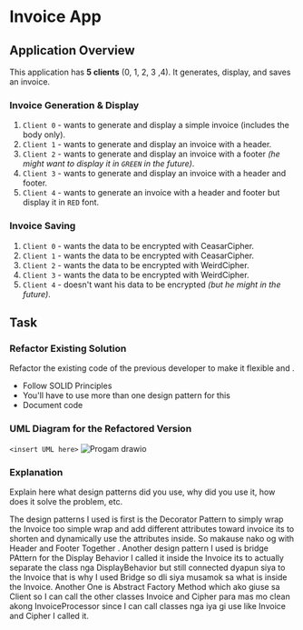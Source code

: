 # Invoice App
## Application Overview
This application has **5 clients** (0, 1, 2, 3 ,4). It generates, display, and saves an invoice.

### Invoice Generation & Display
1. `Client 0` - wants to generate and display a simple invoice (includes the body only).
2. `Client 1` - wants to generate and display an invoice with a header.
3. `Client 2` - wants to generate and display an invoice with a footer *(he might want to display it in `GREEN` in the future)*. 
4. `Client 3` - wants to generate and display an invoice with a header and footer. 
4. `Client 4` - wants to generate an invoice with a header and footer but display it in `RED` font. 

### Invoice Saving
1. `Client 0` - wants the data to be encrypted with CeasarCipher.
2. `Client 1` - wants the data to be encrypted with CeasarCipher.
3. `Client 2` - wants the data to be encrypted with WeirdCipher.
4. `Client 3` - wants the data to be encrypted with WeirdCipher.
4. `Client 4` - doesn't want his data to be encrypted *(but he might in the future)*.


## Task

### Refactor Existing Solution
Refactor the existing code of the previous developer to make it flexible and .
 - Follow SOLID Principles
 - You'll have to use more than one design pattern for this
 - Document code

### UML Diagram for the Refactored Version
`<insert UML here>`
![Progam drawio](https://user-images.githubusercontent.com/116715535/202866097-4528fbcb-2882-4eab-8cbb-029958f74332.png)
### Explanation
Explain here what design patterns did you use, why did you use it, how does it solve the problem, etc.

The design patterns I used is first is the Decorator Pattern to simply wrap the Invoice too simple wrap and add different attributes toward invoice its to shorten and dynamically use the attributes inside. So makause nako og with Header and Footer Together . Another design pattern I used is bridge PAttern for the Display Behavior I called it inside the Invoice its to actually separate the class nga DisplayBehavior but still connected dyapun siya to the Invoice that is why I used Bridge so dli siya musamok sa what is inside the Invoice. Another One is Abstract Factory Method which ako giuse sa Client so I can call the other classes Invoice and Cipher para mas mo clean akong InvoiceProcessor since I can call classes nga iya gi use like Invoice and Cipher I called it.

